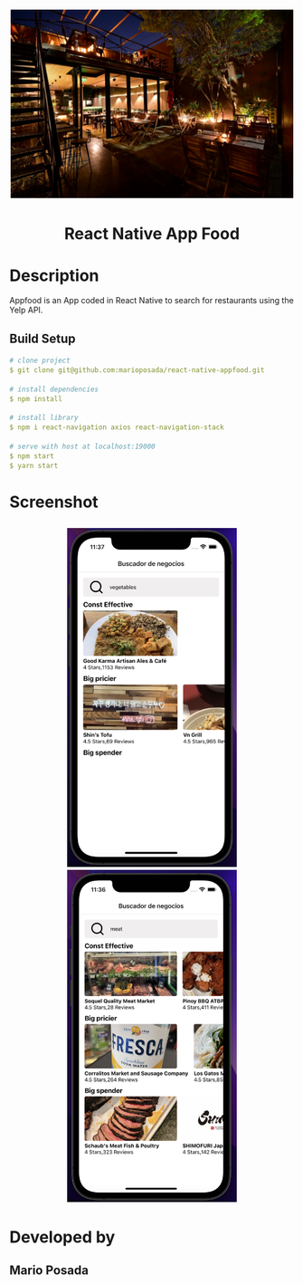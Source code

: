 <h1 align="center"> <img width="500" src="https://github.com/marioposada/assets/blob/main/appfood/SD3ANUUAV5FY3GKCXIQ2HUKPC4.jpeg" /> </h1>
<h1 align="center">  React Native App Food  </h1>

# Description
Appfood is an App coded in React Native to search for restaurants using the Yelp API.

## Build Setup

```yml
# clone project
$ git clone git@github.com:marioposada/react-native-appfood.git

# install dependencies
$ npm install

# install library
$ npm i react-navigation axios react-navigation-stack

# serve with host at localhost:19000
$ npm start
$ yarn start
```
# Screenshot
<h2 align="center"> <img width="300" src="https://github.com/marioposada/assets/blob/main/appfood/image1.png" /> <img width="300" src="https://github.com/marioposada/assets/blob/main/appfood/image2.png" /></h2>

# Developed by

## Mario Posada

